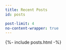 ```yaml
---
title: Recent Posts
id: posts

post-limit: 4
no-content-wrapper: true
---
```

{%- include posts.html -%}